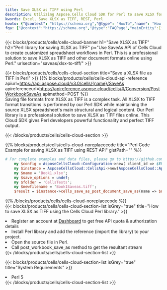 ```yaml
---
title: Save XLSX as TIFF using Perl 
description: Utilizing Aspose.Cells Cloud SDK for Perl to save XLSX format file as TIFF format file. 
kwords: Excel, Save XLSX as TIFF, REST, Perl
howto: {"@context": "https://schema.org","@type": "HowTo","name": "How to save XLSX as TIFF using the Cells Cloud Perl library.","description": "How to save XLSX as TIFF using the Cells Cloud Perl library.","image": {"@type": "ImageObject"},"url": "/perl/saveas/xlsx-to-tiff/","step": [{ "@type": "HowToStep","name": "How to save XLSX as TIFF using the Cells Cloud Perl library. step 1", "image": {"@type": "ImageObject",},"url": "/perl/saveas/xlsx-to-tiff/","text": "Register an account at <a href='https://dashboard.aspose.cloud/'>Dashboard</a> to get free API quota & authorization details",},{ "@type": "HowToStep","name": "How to save XLSX as TIFF using the Cells Cloud Perl library. step 1", "image": {"@type": "ImageObject",},"url": "/perl/saveas/xlsx-to-tiff/","text": "Install Perl library and add the reference (import the library) to your project.",},{ "@type": "HowToStep","name": "How to save XLSX as TIFF using the Cells Cloud Perl library. step 1", "image": {"@type": "ImageObject",},"url": "/perl/saveas/xlsx-to-tiff/","text": "Open the source file in Perl.",},{ "@type": "HowToStep","name": "How to save XLSX as TIFF using the Cells Cloud Perl library. step 1", "image": {"@type": "ImageObject",},"url": "/perl/saveas/xlsx-to-tiff/","text": "Call post_workbook_save_as method to get the resultant stream",}, ],"supply": {"@type": "HowToSupply","name": "document"},"tool": [{"@type": "HowToTool","name": "VIM, Visual Studio Code, Eclipse"},{"@type": "HowToTool","name": "Aspose Cells"}],"totalTime": "PT6M"}
fqa: {"@context":"https://schema.org","@type":"FAQPage","mainEntity":[{"@type":"Question","name":"Why save file as other formats file in C# using REST API?","acceptedAnswer":{"@type":"Answer","text":"Documents are encoded in many ways, and some files may be incompatible with the software you use. To open and read such files, just save them as appropriate file formats.<br/><ol><li>Install .NET SDK and add the reference (import the library) to your project.</li><li>Open the source file in C# using REST API.</li><li>Call the PostWorkbookSaveAsRequest() method, passing an output filename with required extension.</li><li>Get the result of save as a separate file.</li></ol>"}},{"@type":"Question","name":"What file formats can I save as with your C# library?","acceptedAnswer":{"@type":"Answer","text":"We support a variety of file formats for conversion using .NET library, including XLSX, Excel, xls , PDF, CSV, HTML, Markdown, XML, PNG, JPG, TIFF, Json, TXT and many more."}},{"@type":"Question","name":"What is the maximum allowed file size for conversion using this .NET library?","acceptedAnswer":{"@type":"Answer","text":"There are no file size limits for format conversions using .NET library."}}]}
---
```



{{< blocks/products/cells/cells-cloud-banner h1="Save XLSX as TIFF" h2="Perl library for saving XLSX as TIFF" p="Use SaveAs API of Cells Cloud to create customized spreadsheet workflows in Perl. This is a professional solution to save XLSX as TIFF and other document formats online using Perl." urlsection="saveas/xlsx-to-tiff/" >}}

{{< blocks/products/cells/cells-cloud-section  title="Save a XLSX file as TIFF in Perl" >}}
{{% blocks/products/cells/cells-cloud-api-reference  apiurl=https://api.aspose.cloud/v3.0/cells/{name}/SaveAs  apireferenceurl=https://apireference.aspose.cloud/cells/#/Conversion/PostWorkbookSaveAs  apimethod=POST %}}
<br/>
Saving file formats from XLSX as TIFF is a complex task. All XLSX to TIFF format transitions is performed by our Perl SDK while maintaining the source XLSX spreadsheet's main structural and logical content. Our Perl library is a professional solution to save XLSX as TIFF files online. This Cloud SDK gives Perl developers powerful functionality and perfect TIFF output.

{{< /blocks/products/cells/cells-cloud-section >}}

{{% blocks/products/cells/cells-cloud-noreplacecode title="Perl Code Example for saving XLSX as TIFF using REST API" gistPath="" %}}
  
```perl
# For complete examples and data files, please go to https://github.com/aspose-cells-cloud/aspose-cells-cloud-perl/
    my $config = AsposeCellsCloud::Configuration->new( client_id => $ENV{'ProductClientId'}, client_secret => $ENV{'ProductClientSecret'});
    my $instance = AsposeCellsCloud::CellsApi->new(AsposeCellsCloud::ApiClient->new( $config));
    my $name = 'Book1.xlsx';
    my $save_options = undef;
    my $folder = 'CellsTests';
    my $newfilename = 'Book1Saveas.tiff';
    $result = $instance->cells_save_as_post_document_save_as(name => $name,save_options => $save_options, newfilename => $newfilename, folder => $folder);
```
  
{{% /blocks/products/cells/cells-cloud-noreplacecode  %}}
<br/>
{{< blocks/products/cells/cells-cloud-section-list isGrey="true"  title="How to save XLSX as TIFF using the Cells Cloud Perl library." >}}
<li>Register an account at <a href="https://dashboard.aspose.cloud/">Dashboard</a> to get free API quota & authorization details</li>
<li>Install Perl library and add the reference (import the library) to your project.</li>
<li>Open the source file in Perl.</li>
<li>Call post_workbook_save_as method to get the resultant stream</li>
{{< /blocks/products/cells/cells-cloud-section-list >}}

{{< blocks/products/cells/cells-cloud-section-list isGrey="true"  title="System Requirements" >}}
<li>Perl 5</li>
{{< /blocks/products/cells/cells-cloud-section-list >}}
